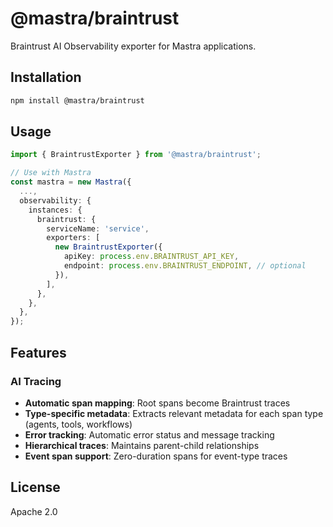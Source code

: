 # @mastra/braintrust

Braintrust AI Observability exporter for Mastra applications.

## Installation

```bash
npm install @mastra/braintrust
```

## Usage

```typescript
import { BraintrustExporter } from '@mastra/braintrust';

// Use with Mastra
const mastra = new Mastra({
  ...,
  observability: {
    instances: {
      braintrust: {
        serviceName: 'service',
        exporters: [
          new BraintrustExporter({
            apiKey: process.env.BRAINTRUST_API_KEY,
            endpoint: process.env.BRAINTRUST_ENDPOINT, // optional
          }),
        ],
      },
    },
  },
});
```

## Features

### AI Tracing

- **Automatic span mapping**: Root spans become Braintrust traces
- **Type-specific metadata**: Extracts relevant metadata for each span type (agents, tools, workflows)
- **Error tracking**: Automatic error status and message tracking
- **Hierarchical traces**: Maintains parent-child relationships
- **Event span support**: Zero-duration spans for event-type traces

## License

Apache 2.0
